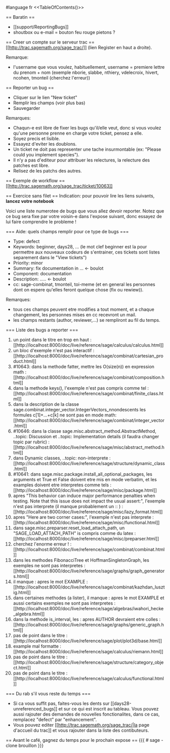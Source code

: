#language fr
<<TableOfContents()>>

== Baratin ==
  * [[support/ReportingBugs]]
  * shoutbox ou e-mail = bouton feu rouge pietons ?


== Creer un compte sur le serveur trac ==
[[http://trac.sagemath.org/sage_trac/]] (lien Register en haut a droite).

Remarque:
  * l'username que vous voulez, habituellement, username = premiere lettre du prenom + nom (exemple nborie, slabbe, nthiery, vdelecroix, hivert, ncohen, tmonteil (cherchez l'erreur))


== Reporter un bug ==
  * Cliquer sur le lien "New ticket"
  * Remplir les champs (voir plus bas)
  * Sauvegarder


Remarques:
  * Chaqun-e est libre de fixer les bugs qu'il/elle veut, donc si vous voulez qu'une personne prenne en charge votre ticket, pensez a elle.
  * Soyez precis et lisible.
  * Essayez d'eviter les doublons.
  * Un ticket ne doit pas representer une tache insurmontable (ex: "Please could you implement species").
  * Il n'y a pas d'editeur pour attribuer les relectures, la relecture des patches est libre.
  * Relisez de les patchs des autres.



== Exemple de workflow ==
[[http://trac.sagemath.org/sage_trac/ticket/10063]]


== Exercice sans filet ==
Indication: pour pouvoir lire les liens suivants, **lancez votre notebook**

Voici une liste numerotee de bugs que vous allez devoir reporter. Notez que ce bug sera fixe par votre voisin-e dans l'expose suivant, donc essayez de lui faire comprendre le probleme !


=== Aide: quels champs remplir pour ce type de bugs ===
  * Type: defect
  * Keywords: beginner, days28, ... (le mot clef beginner est la pour permettre aux nouveaux codeurs de s'entrainer, ces tickets sont listes separement dans le "View tickets")
  * Priority: minor
  * Summary: fix documentation in ... <- boulot
  * Component: documentation 
  * Description: ..... <- boulot
  * cc: sage-combinat, tmonteil, toi-meme (et en general les personnes dont on espere qu'elles feront quelque chose (fix ou rewiew)).

Remarques:
  * tous ces champs peuvent etre modifies a tout moment, et a chaque changement, les personnes mises en cc recevront un mail.
  * les champs restants (author, reviewer,...) se rempliront au fil du temps.


=== Liste des bugs a reporter ===
  1. un point dans le titre en trop en haut : [[http://localhost:8000/doc/live/reference/sage/calculus/calculus.html]]
  1. un bloc d'exemple n'est pas interactif : [[http://localhost:8000/doc/live/reference/sage/combinat/cartesian_product.html]] 
  1. #10643: dans la methode fatter, mettre les O(size(n)) en expression math : [[http://localhost:8000/doc/live/reference/sage/combinat/composition.html]]
  1. dans la methode keys(), l'exemple n'est pas compris comme tel : [[http://localhost:8000/doc/live/reference/sage/combinat/finite_class.html]]
  1. dans la description de la classe sage.combinat.integer_vector.IntegerVectors_nnondescents les formules c[1]+...+c[k] ne sont pas en mode math: [[http://localhost:8000/doc/live/reference/sage/combinat/integer_vector.html]]
  1. #10646: dans la classe sage.misc.abstract_method.AbstractMethod, ..topic: Discussion et ..topic: Implementation details (il faudra changer topic par rubric) : [[http://localhost:8000/doc/live/reference/sage/misc/abstract_method.html]]
  1. dans Dynamic classes, ..topic: non-interprete : [[http://localhost:8000/doc/live/reference/sage/structure/dynamic_class.html]] 
  1. #10641: dans sage.misc.package.install_all_optional_packages, les arguments et True et False doivent etre mis en mode verbatim, et les examples doivent etre interpretes comme tels : [[http://localhost:8000/doc/live/reference/sage/misc/package.html]]
  1. apres "This behavior can induce major performance penalties when testing. Note that this issue does not impact the usual assert:", l'exemple n'est pas interprete (il manque probablement un :: ) : [[http://localhost:8000/doc/live/reference/sage/misc/lazy_format.html]]
  1. apres "Here are two corner cases:", l'exemple n'est pas interprete : [[http://localhost:8000/doc/live/reference/sage/misc/functional.html]] 
  1. dans sage.misc.preparser.reset_load_attach_path, un "SAGE_LOAD_ATTACH_PATH" is compris comme du latex : [[http://localhost:8000/doc/live/reference/sage/misc/preparser.html]]
  1. cherchez l'enorme erreur ! : [[http://localhost:8000/doc/live/reference/sage/combinat/combinat.html]] 
  1. dans les methodes FibonacciTree et HoffmanSingletonGraph, les exemples ne sont pas interpretes : [[http://localhost:8000/doc/live/reference/sage/graphs/graph_generators.html]]
  1. il manque : apres le mot EXAMPLE : [[http://localhost:8000/doc/live/reference/sage/combinat/kazhdan_lusztig.html]] 
  1. dans certaines methodes (a lister), il manque : apres le mot EXAMPLE et aussi certains exemples ne sont pas interpretes : [[http://localhost:8000/doc/live/reference/sage/algebras/iwahori_hecke_algebra.html]] 
  1. dans la methode is_interval, les : apres AUTHOR devraient etre colles : [[http://localhost:8000/doc/live/reference/sage/graphs/generic_graph.html]] 
  1. pas de point dans le titre : [[http://localhost:8000/doc/live/reference/sage/plot/plot3d/base.html]]
  1. example mal formatte : [[http://localhost:8000/doc/live/reference/sage/calculus/riemann.html]] 
  1. pas de point dans le titre : [[http://localhost:8000/doc/live/reference/sage/structure/category_object.html]] 
  1. pas de point dans le titre : [[http://localhost:8000/doc/live/reference/sage/calculus/functional.html]]


=== Du rab s'il vous reste du temps ===
  * Si ca vous suffit pas, faites-vous les dents sur [[days28-unreferenced_bugs]] et sur ce qui est inscrit au tableau. Vous pouvez aussi rajouter des demandes de nouvelles fonctionalites, dans ce cas, remplacez "defect" par "enhancement".
  * Vous pouvez editer [[http://trac.sagemath.org/sage_trac/|la page d'accueil du trac]] et vous rajouter dans la liste des contibuteurs.



== Avant le café, gagnez du temps pour le prochain expose ==
{{{
# sage -clone brouillon
}}}
